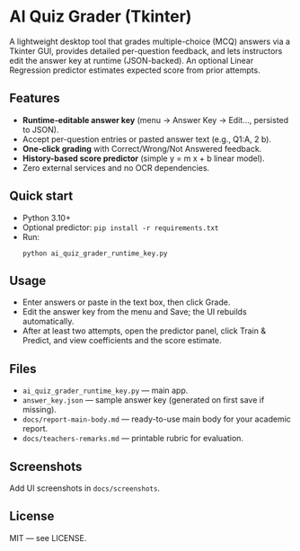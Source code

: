 # AI Quiz Grader (Tkinter)

A lightweight desktop tool that grades multiple-choice (MCQ) answers via a Tkinter GUI, provides detailed per-question feedback, and lets instructors edit the answer key at runtime (JSON-backed). An optional Linear Regression predictor estimates expected score from prior attempts.

## Features

- **Runtime‑editable answer key** (menu → Answer Key → Edit…, persisted to JSON).
- Accept per-question entries or pasted answer text (e.g., Q1:A, 2 b).
- **One‑click grading** with Correct/Wrong/Not Answered feedback.
- **History-based score predictor** (simple y = m x + b linear model).
- Zero external services and no OCR dependencies.

## Quick start

- Python 3.10+
- Optional predictor: `pip install -r requirements.txt`
- Run:
  ```
  python ai_quiz_grader_runtime_key.py
  ```

## Usage

- Enter answers or paste in the text box, then click Grade.
- Edit the answer key from the menu and Save; the UI rebuilds automatically.
- After at least two attempts, open the predictor panel, click Train & Predict, and view coefficients and the score estimate.

## Files

- `ai_quiz_grader_runtime_key.py` — main app.
- `answer_key.json` — sample answer key (generated on first save if missing).
- `docs/report-main-body.md` — ready-to-use main body for your academic report.
- `docs/teachers-remarks.md` — printable rubric for evaluation.

## Screenshots

Add UI screenshots in `docs/screenshots`.

## License

MIT — see LICENSE.
